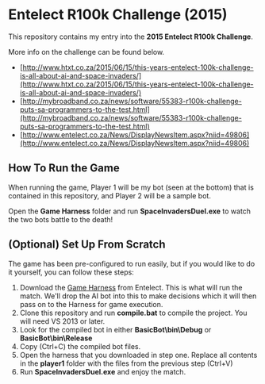 # Entelect R100k Challenge (2015)
This repository contains my entry into the **2015 Entelect R100k Challenge**.

More info on the challenge can be found below.
* [http://www.htxt.co.za/2015/06/15/this-years-entelect-100k-challenge-is-all-about-ai-and-space-invaders/](http://www.htxt.co.za/2015/06/15/this-years-entelect-100k-challenge-is-all-about-ai-and-space-invaders/)
* [http://mybroadband.co.za/news/software/55383-r100k-challenge-puts-sa-programmers-to-the-test.html](http://mybroadband.co.za/news/software/55383-r100k-challenge-puts-sa-programmers-to-the-test.html)
* [http://www.entelect.co.za/News/DisplayNewsItem.aspx?niid=49806](http://www.entelect.co.za/News/DisplayNewsItem.aspx?niid=49806)

## How To Run the Game
When running the game, Player 1 will be my bot (seen at the bottom) that is contained in this repository, and Player 2 will be a sample bot.

Open the **Game Harness** folder and run **SpaceInvadersDuel.exe** to watch the two bots battle to the death!

## (Optional) Set Up From Scratch
The game has been pre-configured to run easily, but if you would like to do it yourself, you can follow these steps:

1. Download the [Game Harness](https://github.com/EntelectChallenge/2015-SpaceInvaders-TestHarness/releases/download/1.0.6/2015-TestHarness-1.0.6-Windows.zip) from Entelect. This is what will run the match. We'll drop the AI bot into this to make decisions which it will then pass on to the Harness for game execution.
2. Clone this repository and run **compile.bat** to compile the project. You will need VS 2013 or later.
3. Look for the compiled bot in either **BasicBot\bin\Debug** or **BasicBot\bin\Release**
4. Copy (Ctrl+C) the compiled bot files.
5. Open the harness that you downloaded in step one. Replace all contents in the **player1** folder with the files from the previous step (Ctrl+V)
6. Run **SpaceInvadersDuel.exe** and enjoy the match.